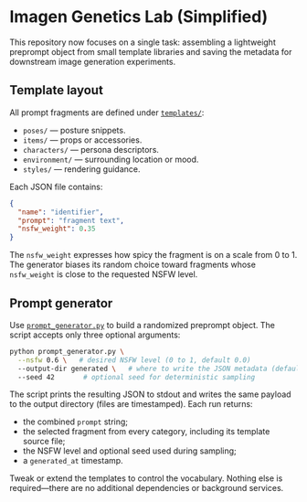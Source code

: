 # Imagen Genetics Lab (Simplified)

This repository now focuses on a single task: assembling a lightweight preprompt
object from small template libraries and saving the metadata for downstream
image generation experiments.

## Template layout

All prompt fragments are defined under [`templates/`](./templates/):

- `poses/` — posture snippets.
- `items/` — props or accessories.
- `characters/` — persona descriptors.
- `environment/` — surrounding location or mood.
- `styles/` — rendering guidance.

Each JSON file contains:

```json
{
  "name": "identifier",
  "prompt": "fragment text",
  "nsfw_weight": 0.35
}
```

The `nsfw_weight` expresses how spicy the fragment is on a scale from 0 to 1. The
generator biases its random choice toward fragments whose `nsfw_weight` is close
to the requested NSFW level.

## Prompt generator

Use [`prompt_generator.py`](./prompt_generator.py) to build a randomized
preprompt object. The script accepts only three optional arguments:

```bash
python prompt_generator.py \
  --nsfw 0.6 \   # desired NSFW level (0 to 1, default 0.0)
  --output-dir generated \   # where to write the JSON metadata (default ./generated)
  --seed 42       # optional seed for deterministic sampling
```

The script prints the resulting JSON to stdout and writes the same payload to the
output directory (files are timestamped). Each run returns:

- the combined `prompt` string;
- the selected fragment from every category, including its template source file;
- the NSFW level and optional seed used during sampling;
- a `generated_at` timestamp.

Tweak or extend the templates to control the vocabulary. Nothing else is
required—there are no additional dependencies or background services.
